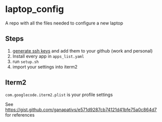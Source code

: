 # laptop_config

A repo with all the files needed to configure a new laptop

## Steps

1.  [generate ssh keys](https://docs.github.com/en/authentication/connecting-to-github-with-ssh/generating-a-new-ssh-key-and-adding-it-to-the-ssh-agent) and add them to your github (work and personal)
2.  Install every app in `apps_list.yaml`
3.  run `setup.sh`
4.  import your settings into iterm2

## Iterm2

`com.googlecode.iterm2.plist` is your profile settings

See https://gist.github.com/ganapativs/e571d9287cb74121d41bfe75a0c864d7 for references
